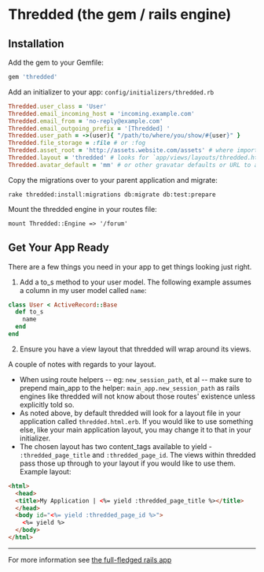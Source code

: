 # Thredded (the gem / rails engine)

## Installation

Add the gem to your Gemfile:

```ruby
gem 'thredded'
```

Add an initializer to your app: `config/initializers/thredded.rb`

```ruby
Thredded.user_class = 'User'
Thredded.email_incoming_host = 'incoming.example.com'
Thredded.email_from = 'no-reply@example.com'
Thredded.email_outgoing_prefix = '[Thredded] '
Thredded.user_path = ->(user){ "/path/to/where/you/show/#{user}" }
Thredded.file_storage = :file # or :fog
Thredded.asset_root = 'http://assets.website.com/assets' # where important things, like emojis, might live
Thredded.layout = 'thredded' # looks for `app/views/layouts/thredded.html.erb`
Thredded.avatar_default = 'mm' # or other gravatar defaults or URL to an image
```

Copy the migrations over to your parent application and migrate:

```
rake thredded:install:migrations db:migrate db:test:prepare
```

Mount the thredded engine in your routes file:

```
mount Thredded::Engine => '/forum'
```

## Get Your App Ready

There are a few things you need in your app to get things looking just right.

1. Add a to_s method to your user model. The following example assumes a column in my user model called `name`:

```ruby
class User < ActiveRecord::Base
  def to_s
    name
  end
end
```

2. Ensure you have a view layout that thredded will wrap around its views.

A couple of notes with regards to your layout.

* When using route helpers -- eg: `new_session_path`, et al -- make sure to prepend main_app to the helper: `main_app.new_session_path` as rails engines like thredded will not know about those routes' existence unless explicitly told so.
* As noted above, by default thredded will look for a layout file in your application called `thredded.html.erb`. If you would like to use something else, like your main application layout, you may change it to that in your initializer.
* The chosen layout has two content_tags available to yield - `:thredded_page_title` and `:thredded_page_id`. The views within thredded pass those up through to your layout if you would like to use them.  Example layout:

```html
<html>
  <head>
  <title>My Application | <%= yield :thredded_page_title %></title>
  </head>
  <body id="<%= yield :thredded_page_id %>">
    <%= yield %>
  </body>
</html>
```

* * *

For more information see [the full-fledged rails app](https://github.com/jayroh/thredded_app)
